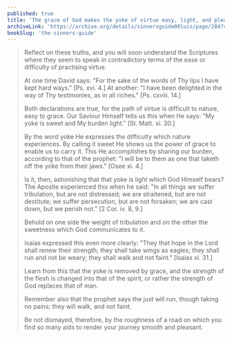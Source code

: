 ```yaml
---
published: true
title: 'The grace of God makes the yoke of virtue easy, light, and pleasant'
archiveLink: 'https://archive.org/details/sinnersguide00luis/page/284?view=theater'
bookSlug: 'the-sinners-guide'
---
```


> Reflect on these truths, and you will soon understand the Scriptures where they seem to speak in contradictory terms of the ease or difficulty of practising virtue.
>
> At one time David says: "For the sake of the words of Thy lips I have kept hard ways." [Ps. xvi. 4.] At another: "I have been delighted in the way of Thy testimonies, as in all riches." [Ps. cxviii. 14.]
>
> Both declarations are true, for the path of virtue is difficult to nature, easy to grace. Our Saviour Himself tells us this when He says: "My yoke is sweet and My burden light." [St. Matt. xi. 30.]
>
> By the word yoke He expresses the difficulty which nature experiences. By calling it sweet He shows us the power of grace to enable us to carry it. This He accomplishes by sharing our burden, according to that of the prophet: "I will be to them as one that taketh off the yoke from their jaws." [Osee xi. 4.]
>
> Is it, then, astonishing that that yoke is light which God Himself bears? The Apostle experienced this when he said: "In all things we suffer tribulation, but are not distressed; we are straitened, but are not destitute; we suffer persecution, but are not forsaken; we are cast down, but we perish not." [2 Cor. iv. 8, 9.]
>
> Behold on one side the weight of tribulation and on the other the sweetness which God communicates to it.
>
> Isaias expressed this even more clearly: "They that hope in the Lord shall renew their strength; they shall take wings as eagles; they shall run and not be weary; they shall walk and not faint." [Isaias xl. 31.]
>
> Learn from this that the yoke is removed by grace, and the strength of the flesh is changed into that of the spirit, or rather the strength of God replaces that of man.
>
> Remember also that the prophet says the just will run, though taking no pains; they will walk, and not faint.
>
> Be not dismayed, therefore, by the roughness of a road on which you find so many aids to render your journey smooth and pleasant.
